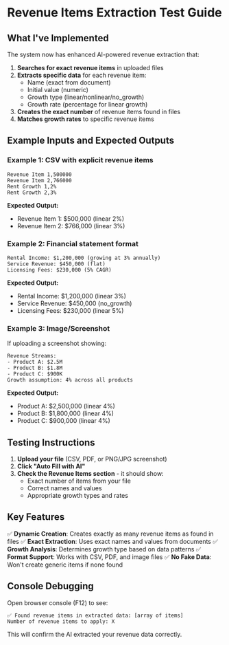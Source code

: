 # Revenue Items Extraction Test Guide

## What I've Implemented

The system now has enhanced AI-powered revenue extraction that:

1. **Searches for exact revenue items** in uploaded files
2. **Extracts specific data** for each revenue item:
   - Name (exact from document)
   - Initial value (numeric)
   - Growth type (linear/nonlinear/no_growth)
   - Growth rate (percentage for linear growth)
3. **Creates the exact number** of revenue items found in files
4. **Matches growth rates** to specific revenue items

## Example Inputs and Expected Outputs

### Example 1: CSV with explicit revenue items
```csv
Revenue Item 1,500000
Revenue Item 2,766000
Rent Growth 1,2%
Rent Growth 2,3%
```
**Expected Output:**
- Revenue Item 1: $500,000 (linear 2%)
- Revenue Item 2: $766,000 (linear 3%)

### Example 2: Financial statement format
```
Rental Income: $1,200,000 (growing at 3% annually)
Service Revenue: $450,000 (flat)
Licensing Fees: $230,000 (5% CAGR)
```
**Expected Output:**
- Rental Income: $1,200,000 (linear 3%)
- Service Revenue: $450,000 (no_growth)
- Licensing Fees: $230,000 (linear 5%)

### Example 3: Image/Screenshot
If uploading a screenshot showing:
```
Revenue Streams:
- Product A: $2.5M
- Product B: $1.8M
- Product C: $900K
Growth assumption: 4% across all products
```
**Expected Output:**
- Product A: $2,500,000 (linear 4%)
- Product B: $1,800,000 (linear 4%)
- Product C: $900,000 (linear 4%)

## Testing Instructions

1. **Upload your file** (CSV, PDF, or PNG/JPG screenshot)
2. **Click "Auto Fill with AI"**
3. **Check the Revenue Items section** - it should show:
   - Exact number of items from your file
   - Correct names and values
   - Appropriate growth types and rates

## Key Features

✅ **Dynamic Creation**: Creates exactly as many revenue items as found in files
✅ **Exact Extraction**: Uses exact names and values from documents
✅ **Growth Analysis**: Determines growth type based on data patterns
✅ **Format Support**: Works with CSV, PDF, and image files
✅ **No Fake Data**: Won't create generic items if none found

## Console Debugging

Open browser console (F12) to see:
```
✅ Found revenue items in extracted data: [array of items]
Number of revenue items to apply: X
```

This will confirm the AI extracted your revenue data correctly.